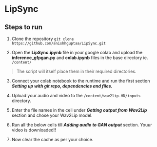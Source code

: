 # LipSync

## Steps to run
1. Clone the repository `git clone https://github.com/anishhguptaa/LipSync.git`

2. Open the **LipSync.ipynb** file in your google colab and upload the **inference_gfpgan.py** and **colab.ipynb** files in the base directory ie. `/content/` 
> The script will itself place them in their required directories.

3. Connect your colab notebook to the runtime and run the first section ***Setting up with git repo, dependencies and files.***

4. Upload your audio and video to the `/content/wav2lip-HD/inputs` directory.
  
5. Enter the file names in the cell under ***Getting output from Wav2Lip*** section and chose your Wav2Lip model. 

6. Run all the below cells till ***Adding audio to GAN output*** section. Youur video is downloaded!!

7. Now clear the cache as per your choice.
